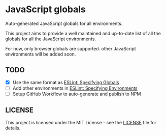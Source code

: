 # JavaScript globals

Auto-generated JavaScript globals for all environments.

This project aims to provide a well maintained and up-to-date list of all the globals for all the JavaScript environments.

For now, only browser globals are supported. other JavaScript environments will be added soon.

## TODO

- [x] Use the same format as [ESLint: Specifying Globals](https://eslint.org/docs/latest/use/configure/language-options#specifying-globals)
- [ ] Add other environments in [ESLint: Specifying Environments](https://eslint.org/docs/latest/use/configure/language-options#specifying-environments)
- [ ] Setup GitHub Workflow to auto-generate and publish to NPM

## LICENSE

This project is licensed under the MIT License - see the [LICENSE](LICENSE) file for details.

